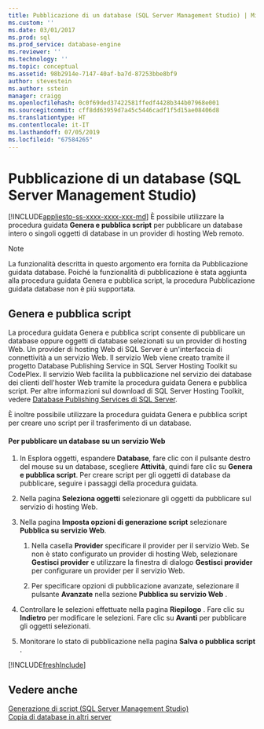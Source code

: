 ```yaml
---
title: Pubblicazione di un database (SQL Server Management Studio) | Microsoft Docs
ms.custom: ''
ms.date: 03/01/2017
ms.prod: sql
ms.prod_service: database-engine
ms.reviewer: ''
ms.technology: ''
ms.topic: conceptual
ms.assetid: 98b2914e-7147-40af-ba7d-87253bbe8bf9
author: stevestein
ms.author: sstein
manager: craigg
ms.openlocfilehash: 0c0f69ded37422581ffedf4428b344b07968e001
ms.sourcegitcommit: cff8dd63959d7a45c5446cadf1f5d15ae08406d8
ms.translationtype: HT
ms.contentlocale: it-IT
ms.lasthandoff: 07/05/2019
ms.locfileid: "67584265"
---
```

# <a name="publish-a-database-sql-server-management-studio"></a>Pubblicazione di un database (SQL Server Management Studio)
[!INCLUDE[appliesto-ss-xxxx-xxxx-xxx-md](../../includes/appliesto-ss-xxxx-xxxx-xxx-md.md)]
  È possibile utilizzare la procedura guidata **Genera e pubblica script** per pubblicare un database intero o singoli oggetti di database in un provider di hosting Web remoto.  
  
> [!NOTE]  
>  La funzionalità descritta in questo argomento era fornita da Pubblicazione guidata database. Poiché la funzionalità di pubblicazione è stata aggiunta alla procedura guidata Genera e pubblica script, la procedura Pubblicazione guidata database non è più supportata.  
  
## <a name="generate-and-publish-scripts-wizard"></a>Genera e pubblica script  
 La procedura guidata Genera e pubblica script consente di pubblicare un database oppure oggetti di database selezionati su un provider di hosting Web. Un provider di hosting Web di SQL Server è un'interfaccia di connettività a un servizio Web. Il servizio Web viene creato tramite il progetto Database Publishing Service in SQL Server Hosting Toolkit su CodePlex. Il servizio Web facilita la pubblicazione nel servizio dei database dei clienti dell'hoster Web tramite la procedura guidata Genera e pubblica script. Per altre informazioni sul download di SQL Server Hosting Toolkit, vedere [Database Publishing Services di SQL Server](https://go.microsoft.com/fwlink/?LinkId=142025).  
  
 È inoltre possibile utilizzare la procedura guidata Genera e pubblica script per creare uno script per il trasferimento di un database.  
  
#### <a name="to-publish-a-database-to-a-web-service"></a>Per pubblicare un database su un servizio Web  
  
1.  In Esplora oggetti, espandere **Database**, fare clic con il pulsante destro del mouse su un database, scegliere **Attività**, quindi fare clic su **Genera e pubblica script**. Per creare script per gli oggetti di database da pubblicare, seguire i passaggi della procedura guidata.  
  
2.  Nella pagina **Seleziona oggetti** selezionare gli oggetti da pubblicare sul servizio di hosting Web.  
  
3.  Nella pagina **Imposta opzioni di generazione script** selezionare **Pubblica su servizio Web**.  
  
    1.  Nella casella **Provider** specificare il provider per il servizio Web. Se non è stato configurato un provider di hosting Web, selezionare **Gestisci provider** e utilizzare la finestra di dialogo **Gestisci provider** per configurare un provider per il servizio Web.  
  
    2.  Per specificare opzioni di pubblicazione avanzate, selezionare il pulsante **Avanzate** nella sezione **Pubblica su servizio Web** .  
  
4.  Controllare le selezioni effettuate nella pagina **Riepilogo** . Fare clic su **Indietro** per modificare le selezioni. Fare clic su **Avanti** per pubblicare gli oggetti selezionati.  
  
5.  Monitorare lo stato di pubblicazione nella pagina **Salva o pubblica script** .  

[!INCLUDE[freshInclude](../../includes/paragraph-content/fresh-note-steps-feedback.md)]

## <a name="see-also"></a>Vedere anche  
 [Generazione di script &#40;SQL Server Management Studio&#41;](../../relational-databases/scripting/generate-scripts-sql-server-management-studio.md)   
 [Copia di database in altri server](../../relational-databases/databases/copy-databases-to-other-servers.md)  
  
  
